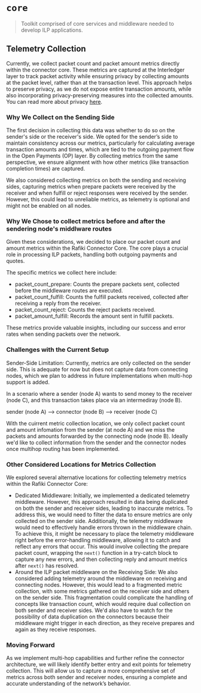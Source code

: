# `core`

> Toolkit comprised of core services and middleware needed to develop ILP applications.

## Telemetry Collection

Currently, we collect packet count and packet amount metrics directly within the connector core. These metrics are captured at the Interledger layer to track packet activity while ensuring privacy by collecting amounts at the packet level, rather than at the transaction level. This approach helps to preserve privacy, as we do not expose entire transaction amounts, while also incorporating privacy-preserving measures into the collected amounts. You can read more about privacy [here](https://rafiki.dev/telemetry/privacy/).

### Why We Collect on the Sending Side

The first decision in collecting this data was whether to do so on the sender's side or the receiver's side. We opted for the sender’s side to maintain consistency across our metrics, particularly for calculating average transaction amounts and times, which are tied to the outgoing payment flow in the Open Payments (OP) layer. By collecting metrics from the same perspective, we ensure alignment with how other metrics (like transaction completion times) are captured.

We also considered collecting metrics on both the sending and receiving sides, capturing metrics when prepare packets were received by the receiver and when fulfill or reject responses were received by the sender. However, this could lead to unreliable metrics, as telemetry is optional and might not be enabled on all nodes.

### Why We Chose to collect metrics before and after the sendering node's middlware routes

Given these considerations, we decided to place our packet count and amount metrics within the Rafiki Connector Core. The core plays a crucial role in processing ILP packets, handling both outgoing payments and quotes.

The specific metrics we collect here include:

- packet_count_prepare: Counts the prepare packets sent, collected before the middleware routes are executed.
- packet_count_fulfill: Counts the fulfill packets received, collected after receiving a reply from the receiver.
- packet_count_reject: Counts the reject packets received.
- packet_amount_fulfill: Records the amount sent in fulfill packets.

These metrics provide valuable insights, including our success and error rates when sending packets over the network.

### Challenges with the Current Setup

Sender-Side Limitation: Currently, metrics are only collected on the sender side. This is adequate for now but does not capture data from connecting nodes, which we plan to address in future implementations when multi-hop support is added.

In a scenario where a sender (node A) wants to send money to the receiver (node C), and this transaction takes place via an intermediray (node B).

sender (node A) --> connector (node B) --> receiver (node C)

With the cuirrent metric collection location, we only collect packet count and amount infomation from the sender (at node A) and we miss the packets and amounts forwarded by the connecting node (node B). Ideally we'd like to collect information from the sender and the connector nodes once multihop routing has been implemented.

### Other Considered Locations for Metrics Collection

We explored several alternative locations for collecting telemetry metrics within the Rafiki Connector Core:

- Dedicated Middleware: Initially, we implemented a dedicated telemetry middleware. However, this approach resulted in data being duplicated on both the sender and receiver sides, leading to inaccurate metrics. To address this, we would need to filter the data to ensure metrics are only collected on the sender side. Additionally, the telemetry middleware would need to effectively handle errors thrown in the middleware chain. To achieve this, it might be necessary to place the telemetry middleware right before the error-handling middleware, allowing it to catch and reflect any errors that occur. This would involve collecting the prepare packet count, wrapping the `next()` function in a try-catch block to capture any new errors, and then collecting reply and amount metrics after `next()` has resolved.
- Around the ILP packet middleware on the Receiving Side: We also considered adding telemetry around the middleware on receiving and connecting nodes. However, this would lead to a fragmented metric collection, with some metrics gathered on the receiver side and others on the sender side. This fragmentation could complicate the handling of concepts like transaction count, which would require dual collection on both sender and receiver sides. We'd also have to watch for the possibility of data duplication on the connectors because their middleware might trigger in each direction, as they receive prepares and again as they receive responses.

### Moving Forward

As we implement multi-hop capabilities and further refine the connector architecture, we will likely identify better entry and exit points for telemetry collection. This will allow us to capture a more comprehensive set of metrics across both sender and receiver nodes, ensuring a complete and accurate understanding of the network’s behavior.
